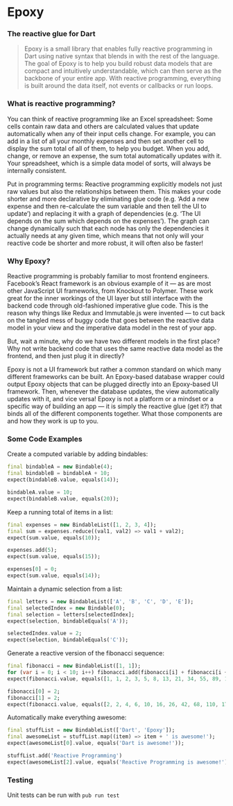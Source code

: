 # Epoxy
### The reactive glue for Dart

> Epoxy is a small library that enables fully reactive programming in Dart using native syntax that blends in with the rest of the language. The goal of Epoxy is to help you build robust data models that are compact and intuitively understandable, which can then serve as the backbone of your entire app. With reactive programming, everything is built around the data itself, not events or callbacks or run loops.  

### What is reactive programming?
You can think of reactive programming like an Excel spreadsheet: Some cells contain raw data and others are calculated values that update automatically when any of their input cells change. For example, you can add in a list of all your monthly expenses and then set another cell to display the sum total of all of them, to help you budget. When you add, change, or remove an expense, the sum total automatically updates with it. Your spreadsheet, which is a simple data model of sorts, will always be internally consistent.

Put in programming terms: Reactive programming explicitly models not just raw values but also the relationships between them. This makes your code shorter and more declarative by eliminating glue code (e.g. ‘Add a new expense and then re-calculate the sum variable and then tell the UI to update’) and replacing it with a graph of dependencies (e.g. ‘The UI depends on the sum which depends on the expenses’). The graph can change dynamically such that each node has only the dependencies it actually needs at any given time, which means that not only will your reactive code be shorter and more robust, it will often also be faster!

### Why Epoxy?
Reactive programming is probably familiar to most frontend engineers. Facebook’s React framework is an obvious example of it — as are most other JavaScript UI frameworks, from Knockout to Polymer. These work great for the inner workings of the UI layer but still interface with the backend code through old-fashioned imperative glue code. This is the reason why things like Redux and Immutable.js were invented — to cut back on the tangled mess of buggy code that goes between the reactive data model in your view and the imperative data model in the rest of your app.

But, wait a minute, why do we have two different models in the first place? Why not write backend code that uses the same reactive data model as the frontend, and then just plug it in directly?

Epoxy is not a UI framework but rather a common standard on which many different frameworks can be built. An Epoxy-based database wrapper could output Epoxy objects that can be plugged directly into an Epoxy-based UI framework. Then, whenever the database updates, the view automatically updates with it, and vice versa! Epoxy is not a platform or a mindset or a specific way of building an app — it is simply the reactive glue (get it?) that binds all of the different components together. What those components are and how they work is up to you.

### Some Code Examples

Create a computed variable by adding bindables:
```dart
final bindableA = new Bindable(4);
final bindableB = bindableA + 10;
expect(bindableB.value, equals(14));

bindableA.value = 10;
expect(bindableB.value, equals(20));
```

Keep a running total of items in a list:
```dart
final expenses = new BindableList([1, 2, 3, 4]);
final sum = expenses.reduce((val1, val2) => val1 + val2);
expect(sum.value, equals(10));

expenses.add(5);
expect(sum.value, equals(15));

expenses[0] = 0;
expect(sum.value, equals(14));
```

Maintain a dynamic selection from a list:
```dart
final letters = new BindableList(['A', 'B', 'C', 'D', 'E']);
final selectedIndex = new Bindable(0);
final selection = letters[selectedIndex];
expect(selection, bindableEquals('A'));

selectedIndex.value = 2;
expect(selection, bindableEquals('C'));
```

Generate a reactive version of the fibonacci sequence:
```dart
final fibonacci = new BindableList([1, 1]);
for (var i = 0; i < 10; i++) fibonacci.add(fibonacci[i] + fibonacci[i + 1]);
expect(fibonacci.value, equals([1, 1, 2, 3, 5, 8, 13, 21, 34, 55, 89, 144]));

fibonacci[0] = 2;
fibonacci[1] = 2;
expect(fibonacci.value, equals([2, 2, 4, 6, 10, 16, 26, 42, 68, 110, 178, 288]));
```

Automatically make everything awesome:
```dart
final stuffList = new BindableList(['Dart', 'Epoxy']);
final awesomeList = stuffList.map((item) => item + ' is awesome!');
expect(awesomeList[0].value, equals('Dart is awesome!'));

stuffList.add('Reactive Programming')
expect(awesomeList[2].value, equals('Reactive Programming is awesome!'));
```

### Testing

Unit tests can be run with `pub run test`
